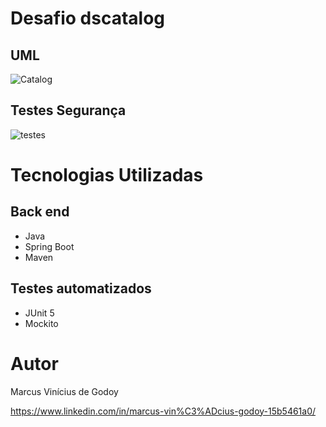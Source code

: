 # Desafio dscatalog
## UML
![Catalog](https://github.com/MarcusViniciusGodoy/assets/blob/main/catalog.PNG)

## Testes Segurança
![testes](https://github.com/MarcusViniciusGodoy/assets/blob/main/testesDs.PNG)


# Tecnologias Utilizadas
## Back end
- Java
- Spring Boot
- Maven

## Testes automatizados
- JUnit 5
- Mockito

# Autor
Marcus Vinícius de Godoy 

https://www.linkedin.com/in/marcus-vin%C3%ADcius-godoy-15b5461a0/
